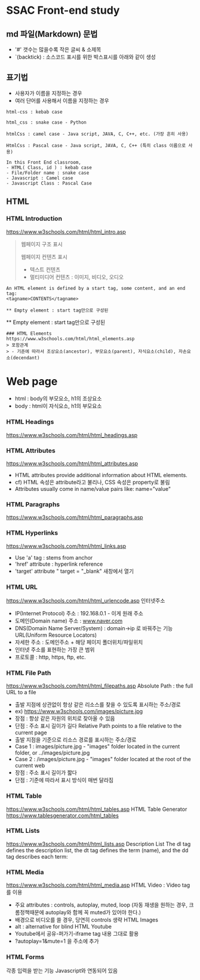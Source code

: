 # SSAC Front-end study

## md 파일(Markdown) 문법
- '#' 갯수는 많을수록 작은 글씨 & 소제목
- `(backtick) : 소스코드 표시를 위한 박스표시를 아래와 같이 생성

## 표기법

- 사용자가 이름을 지정하는 경우
- 여러 단어를 사용해서 이름을 지정하는 경우

```
html-css : kebab case

html_css : snake case - Python

htmlCss : camel case - Java script, JAVA, C, C++, etc. (가장 흔히 사용)

HtmlCss : Pascal case - Java script, JAVA, C, C++ (특히 class 이름으로 사용)
```

```
In this Front End classroom, 
- HTML( Class, id ) : kebab case
- File/Folder name : snake case
- Javascript : Camel case
- Javascript Class : Pascal Case
```

## HTML

### HTML Introduction
https://www.w3schools.com/html/html_intro.asp

> 웹페이지 구조 표시
> 
> 웹페이지 컨텐츠 표시
> - 텍스트 컨텐츠
> - 멀티미디어 컨텐츠 : 이미지, 비디오, 오디오

```
An HTML element is defined by a start tag, some content, and an end tag:
<tagname>CONTENTS</tagname>

** Empty element : start tag만으로 구성된 
```

** Empty element : start tag만으로 구성된 
```
### HTML Elements
https://www.w3schools.com/html/html_elements.asp
> 포함관계
> - 기준에 따라서 조상요소(ancestor), 부모요소(parent), 자식요소(child), 자손요소(decendant)
```
<html>
  <body>
    <h1>Web page</h1>
  </body>
</html>

* html : body의 부모요소, h1의 조상요소
* body : html이 자식요소, h1의 부모요소

### HTML Headings
https://www.w3schools.com/html/html_headings.asp
### HTML Attributes
https://www.w3schools.com/html/html_attributes.asp
- HTML attributes provide additional information about HTML elements.
- cf) HTML 속성은 attribute라고 불리나, CSS 속성은 property로 불림
- Attributes usually come in name/value pairs like: name="value"
### HTML Paragraphs
https://www.w3schools.com/html/html_paragraphs.asp
### HTML Hyperlinks
https://www.w3schools.com/html/html_links.asp
- Use 'a' tag : stems from anchor
- 'href' attribute : hyperlink reference
- 'target' attribute " target = "_blank" 새창에서 열기
### HTML URL
https://www.w3schools.com/html/html_urlencode.asp
인터넷주소
- IP(Internet Protocol) 주소 : 192.168.0.1 - 이게 원래 주소
- 도메인(Domain name) 주소 : www.naver.com
- DNS(Domain Name Server/System) : domain->ip 로 바꿔주는 기능
URL(Uniform Resource Locators)
- 자세한 주소 : 도메인주소 + 해당 페이지 폴더위치/파일위치
- 인터넷 주소를 표현하는 가장 큰 범위
- 프로토콜 : http, https, ftp, etc.
### HTML File Path
https://www.w3schools.com/html/html_filepaths.asp
Absolute Path : the full URL to a file
- 출발 지점에 상관없이 항상 같은 리소스를 찾을 수 있도록 표시하는 주소/경로
- ex) https://www.w3schools.com/images/picture.jpg
- 장점 : 항상 같은 자원의 위치로 찾아올 수 있음
- 단점 : 주소 표시 길이가 길다
Relative Path points to a file relative to the current page
- 출발 지점을 기준으로 리소스 경로를 표시하는 주소/경로
- Case 1 : images/picture.jpg - "images" folder located in the current folder, or ../images/picture.jpg
- Case 2 : /images/picture.jpg - "images" folder located at the root of the current web
- 장점 : 주소 표시 길이가 짧다
- 단점 : 기준에 따라서 표시 방식이 매번 달라짐
### HTML Table
https://www.w3schools.com/html/html_tables.asp
HTML Table Generator
https://www.tablesgenerator.com/html_tables
### HTML Lists
https://www.w3schools.com/html/html_lists.asp
Description List 
The dl tag defines the description list, the dt tag defines the term (name), and the dd tag describes each term:
### HTML Media
https://www.w3schools.com/html/html_media.asp
HTML Video : Video tag를 이용
- 주요 attributes : controls, autoplay, muted, loop (자동 재생을 원하는 경우, 크롬정책때문에 autoplay와 함께 꼭 muted가 있어야 한다.)
- 배경으로 비디오를 쓸 경우, 당연히 controls 생략
HTML Images
- alt : alternative for blind 
HTML Youtube
- Youtube에서 공유-퍼가기-iframe tag 내용 그대로 활용
- ?autoplay=1&mute=1 을 주소에 추가
### HTML Forms
각종 입력을 받는 기능
Javascript와 연동되어 있음
